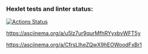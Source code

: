 ### Hexlet tests and linter status:
[![Actions Status](https://github.com/Belsvi/python-project-49/actions/workflows/hexlet-check.yml/badge.svg)](https://github.com/Belsvi/python-project-49/actions)

https://asciinema.org/a/u5lz7ur9qurMfhRYyxbvWFT5y

https://asciinema.org/a/CfrsLIheZQwX9hEOWoodFxBr1
